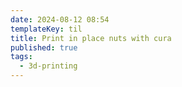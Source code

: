 ```yaml
---
date: 2024-08-12 08:54
templateKey: til
title: Print in place nuts with cura
published: true
tags:
  - 3d-printing
---
```


